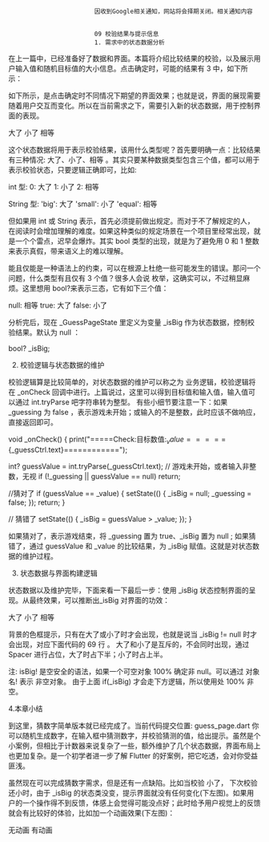 
                            
                            因收到Google相关通知，网站将会择期关闭。相关通知内容
                            
                            
                            09 校验结果与提示信息
                            1. 需求中的状态数据分析

在上一篇中，已经准备好了数据和界面。本篇将介绍比较结果的校验，以及展示用户输入值和随机目标值的大小信息。点击确定时，可能的结果有 3 中，如下所示：





如下所示，是点击确定时不同情况下期望的界面效果；也就是说，界面的展现需要随着用户交互而变化。所以在当前需求之下，需要引入新的状态数据，用于控制界面的表现。




大了
小了
相等











这个状态数据将用于表示校验结果，该用什么类型呢？首先要明确一点：比较结果有三种情况: 大了、小了、相等 。其实只要某种数据类型包含三个值，都可以用于表示校验状态，只要逻辑正确即可，比如:

int 型: 
0: 大了
1: 小了
2: 相等

String 型: 
'big': 大了
'small': 小了
'equal': 相等


但如果用 int 或 String 表示，首先必须提前做出规定。而对于不了解规定的人，在阅读时会增加理解的难度。如果这种类似的规定场景在一个项目里经常出现，就是一个个雷点，迟早会爆炸。其实 bool 类型的出现，就是为了避免用 0 和 1 整数来表示真假，带来语义上的难以理解。

能且仅能是一种语法上的约束，可以在根源上杜绝一些可能发生的错误。那问一个问题，什么类型有且仅有 3 个值？很多人会说 枚举，这确实可以，不过稍显麻烦。这里想用 bool?来表示三态，它有如下三个值：

null: 相等
true: 大了
false: 小了


分析完后，现在 _GuessPageState 里定义为变量 _isBig 作为状态数据，控制校验结果。默认为 null ：

bool? _isBig;




2. 校验逻辑与状态数据的维护

校验逻辑算是比较简单的，对状态数据的维护可以称之为 业务逻辑，校验逻辑将在 _onCheck 回调中进行。上篇说过，这里可以得到目标值和输入值，输入值可以通过 int.tryParse 吧字符串转为整型。
有些小细节要注意一下：如果 _guessing 为 false ，表示游戏未开始；或输入的不是整数，此时应该不做响应，直接返回即可。

void _onCheck() {
  print("=====Check:目标数值:$_value=====${_guessCtrl.text}============");
  
  int? guessValue = int.tryParse(_guessCtrl.text);
  // 游戏未开始，或者输入非整数，无视
  if (!_guessing || guessValue == null) return;
  
  //猜对了
  if (guessValue == _value) {
    setState(() {
      _isBig = null;
      _guessing = false;
    });
    return;
  }
  
  // 猜错了
  setState(() {
    _isBig = guessValue > _value;
  });
}


如果猜对了，表示游戏结束，将 _guessing 置为 true、_isBig 置为 null ; 如果猜错了，通过 guessValue 和 _value 的比较结果，为 _isBig 赋值。这就是对状态数据的维护过程。





3. 状态数据与界面构建逻辑

状态数据以及维护完毕，下面来看一下最后一步：使用 _isBig 状态控制界面的呈现。从最终效果，可以推断出_isBig 对界面的功效：




大了
小了
相等













背景的色框提示，只有在大了或小了时才会出现，也就是说当 _isBig != null 时才会出现，对应下面代码的 69 行 。
大了和小了是互斥的，不会同时出现，通过 Spacer 进行占位，大了时占下半；小了时占上半。





注: isBig! 是空安全的语法，如果一个可空对象 100% 确定非 null。可以通过 对象名! 表示 非空对象。 由于上面 if(_isBig) 才会走下方逻辑，所以使用处 100% 非空。




4.本章小结

到这里，猜数字简单版本就已经完成了。当前代码提交位置: guess_page.dart 你可以随机生成数字，在输入框中猜测数字，并校验猜测的值，给出提示。虽然是个小案例，但相比于计数器来说复杂了一些，额外维护了几个状态数据，界面布局上也更加复杂。是一个初学者进一步了解 Flutter 的好案例，把它吃透，会对你受益匪浅。

虽然现在可以完成猜数字需求，但是还有一点缺陷。比如当校验 小了， 下次校验还小时，由于 _isBig 的状态类没变，提示界面就没有任何变化(下左图)。如果用户的一个操作得不到反馈，体感上会觉得可能没点好；此时给予用户视觉上的反馈就会有比较好的体验，比如加一个动画效果(下左图)：




无动画
有动画











                        
                        
                            